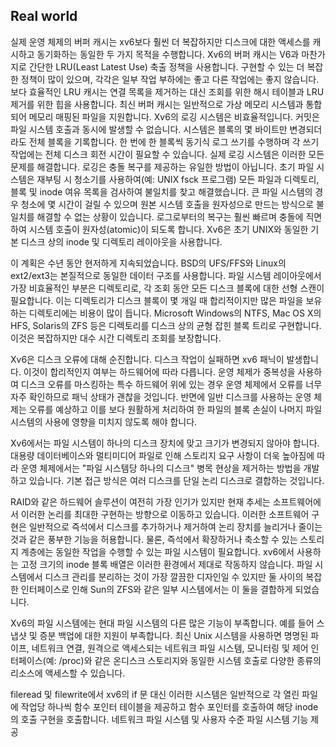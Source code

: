 ## Real world

실제 운영 체제의 버퍼 캐시는 xv6보다 훨씬 더 복잡하지만 디스크에 대한 액세스를 캐시하고 동기화하는 동일한 두 가지 목적을 수행합니다. Xv6의 버퍼 캐시는 V6과 마찬가지로 간단한 LRU(Least Latest Use) 축출 정책을 사용합니다. 구현할 수 있는 더 복잡한 정책이 많이 있으며, 각각은 일부 작업 부하에는 좋고 다른 작업에는 좋지 않습니다. 보다 효율적인 LRU 캐시는 연결 목록을 제거하는 대신 조회를 위한 해시 테이블과 LRU 제거를 위한 힙을 사용합니다.
최신 버퍼 캐시는 일반적으로 가상 메모리 시스템과 통합되어 메모리 매핑된 파일을 지원합니다.
Xv6의 로깅 시스템은 비효율적입니다. 커밋은 파일 시스템 호출과 동시에 발생할 수 없습니다. 시스템은 블록의 몇 바이트만 변경되더라도 전체 블록을 기록합니다. 한 번에 한 블록씩 동기식 로그 쓰기를 수행하며 각 쓰기 작업에는 전체 디스크 회전 시간이 필요할 수 있습니다. 실제 로깅 시스템은 이러한 모든 문제를 해결합니다.
로깅은 충돌 복구를 제공하는 유일한 방법이 아닙니다. 초기 파일 시스템은 재부팅 시 청소기를 사용하여(예: UNIX fsck 프로그램) 모든 파일과 디렉토리, 블록 및 inode 여유 목록을 검사하여 불일치를 찾고 해결했습니다.
큰 파일 시스템의 경우 청소에 몇 시간이 걸릴 수 있으며 원본 시스템 호출을 원자성으로 만드는 방식으로 불일치를 해결할 수 없는 상황이 있습니다. 로그로부터의 복구는 훨씬 빠르며 충돌에 직면하여 시스템 호출이 원자성(atomic)이 되도록 합니다.
Xv6은 초기 UNIX와 동일한 기본 디스크 상의 inode 및 디렉토리 레이아웃을 사용합니다.

이 계획은 수년 동안 현저하게 지속되었습니다.
BSD의 UFS/FFS와 Linux의 ext2/ext3는 본질적으로 동일한 데이터 구조를 사용합니다. 파일 시스템 레이아웃에서 가장 비효율적인 부분은 디렉토리로, 각 조회 동안 모든 디스크 블록에 대한 선형 스캔이 필요합니다. 이는 디렉토리가 디스크 블록이 몇 개일 때 합리적이지만 많은 파일을 보유하는 디렉토리에는 비용이 많이 듭니다. Microsoft Windows의 NTFS, Mac OS X의 HFS, Solaris의 ZFS 등은 디렉토리를 디스크 상의 균형 잡힌 블록 트리로 구현합니다. 이것은 복잡하지만 대수 시간 디렉토리 조회를 보장합니다.

Xv6은 디스크 오류에 대해 순진합니다. 디스크 작업이 실패하면 xv6 패닉이 발생합니다. 이것이 합리적인지 여부는 하드웨어에 따라 다릅니다. 운영 체제가 중복성을 사용하여 디스크 오류를 마스킹하는 특수 하드웨어 위에 있는 경우 운영 체제에서 오류를 너무 자주 확인하므로 패닉 상태가 괜찮을 것입니다. 반면에 일반 디스크를 사용하는 운영 체제는 오류를 예상하고 이를 보다 원활하게 처리하여 한 파일의 블록 손실이 나머지 파일 시스템의 사용에 영향을 미치지 않도록 해야 합니다.

Xv6에서는 파일 시스템이 하나의 디스크 장치에 맞고 크기가 변경되지 않아야 합니다. 대용량 데이터베이스와 멀티미디어 파일로 인해 스토리지 요구 사항이 더욱 높아짐에 따라 운영 체제에서는 "파일 시스템당 하나의 디스크" 병목 현상을 제거하는 방법을 개발하고 있습니다. 기본 접근 방식은 여러 디스크를 단일 논리 디스크로 결합하는 것입니다.

RAID와 같은 하드웨어 솔루션이 여전히 가장 인기가 있지만 현재 추세는 소프트웨어에서 이러한 논리를 최대한 구현하는 방향으로 이동하고 있습니다.
이러한 소프트웨어 구현은 일반적으로 즉석에서 디스크를 추가하거나 제거하여 논리 장치를 늘리거나 줄이는 것과 같은 풍부한 기능을 허용합니다. 물론, 즉석에서 확장하거나 축소할 수 있는 스토리지 계층에는 동일한 작업을 수행할 수 있는 파일 시스템이 필요합니다. xv6에서 사용하는 고정 크기의 inode 블록 배열은 이러한 환경에서 제대로 작동하지 않습니다.
파일 시스템에서 디스크 관리를 분리하는 것이 가장 깔끔한 디자인일 수 있지만 둘 사이의 복잡한 인터페이스로 인해 Sun의 ZFS와 같은 일부 시스템에서는 이 둘을 결합하게 되었습니다.

Xv6의 파일 시스템에는 현대 파일 시스템의 다른 많은 기능이 부족합니다. 예를 들어 스냅샷 및 증분 백업에 대한 지원이 부족합니다.
최신 Unix 시스템을 사용하면 명명된 파이프, 네트워크 연결, 원격으로 액세스되는 네트워크 파일 시스템, 모니터링 및 제어 인터페이스(예: /proc)와 같은 온디스크 스토리지와 동일한 시스템 호출로 다양한 종류의 리소스에 액세스할 수 있습니다.

fileread 및 filewrite에서 xv6의 if 문 대신 이러한 시스템은 일반적으로 각 열린 파일에 작업당 하나씩 함수 포인터 테이블을 제공하고 함수 포인터를 호출하여 해당 inode의 호출 구현을 호출합니다. 네트워크 파일 시스템 및 사용자 수준 파일 시스템 기능 제공